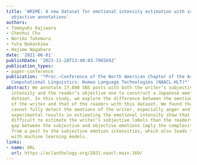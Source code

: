 ```yaml
---
title: 'WRIME: A new dataset for emotional intensity estimation with subjective and
  objective annotations'
authors:
- Tomoyuki Kajiwara
- Chenhui Chu
- Noriko Takemura
- Yuta Nakashima
- Hajime Nagahara
date: '2021-06-01'
publishDate: '2023-11-28T13:40:03.796569Z'
publication_types:
- paper-conference
publication: '*Proc.~Conference of the North American Chapter of the Association for
  Computational Linguistics: Human Language Technologies (NAACL-HLT)*'
abstract: We annotate 17,000 SNS posts with both the writer’s subjective emotional
  intensity and the reader’s objective one to construct a Japanese emotion analysis
  dataset. In this study, we explore the difference between the emotional intensity
  of the writer and that of the readers with this dataset. We found that the reader
  cannot fully detect the emotions of the writer, especially anger and trust. In addition,
  experimental results in estimating the emotional intensity show that it is more
  difficult to estimate the writer’s subjective labels than the readers’. The large
  gap between the subjective and objective emotions imply the complexity of the mapping
  from a post to the subjective emotion intensities, which also leads to a lower performance
  with machine learning models.
links:
- name: URL
  url: https://aclanthology.org/2021.naacl-main.169/
---
```

